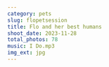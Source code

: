 ```yaml
---
category: pets
slug: flopetsession
title: Flo and her best humans
shoot_date: 2023-11-28
total_photos: 78
music: I Do.mp3
img_ext: jpg
---
```


